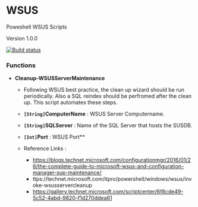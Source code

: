 # WSUS

Poweshell WSUS Scripts

Version 1.0.0

[![Build status](https://ci.appveyor.com/api/projects/status/dsuip8l5i55olrtj/branch/master?svg=true)](https://ci.appveyor.com/project/jeffbuenting/wsus/branch/master)


### Functions
- **Cleanup-WSUSServerMaintenance** 
  -  Following WSUS best practice, the clean up wizard should be run periodically.  Also a SQL reindex should be perfromed after the clean up.  This script automates these steps.
  
  - **`[String]`ComputerName** : WSUS Server Computername.
  - **`[String]`SQLServer** : Name of the SQL Server that hosts the SUSDB.
  - **`[Int]`Port** : WSUS Port**

  - Reference Links :
    -  https://blogs.technet.microsoft.com/configurationmgr/2016/01/26/the-complete-guide-to-microsoft-wsus-and-configuration-manager-sup-maintenance/
	-  ttps://technet.microsoft.com/itpro/powershell/windows/wsus/invoke-wsusservercleanup
	-  https://gallery.technet.microsoft.com/scriptcenter/6f8cde49-5c52-4abd-9820-f1d270ddea61

